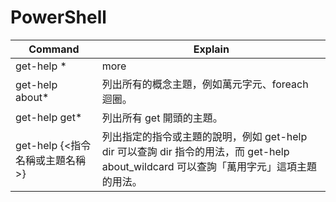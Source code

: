 # PowerShell

| Command | Explain |
| --- | --- |
| get-help * | more | 列出所有的主題，包括指令和概念，而且顯示滿整個視窗就暫停。|
| get-help about* | 列出所有的概念主題，例如萬元字元、foreach 迴圈。|
| get-help get* | 列出所有 get 開頭的主題。|
| get-help {<指令名稱或主題名稱>} | 列出指定的指令或主題的說明，例如 get-help dir 可以查詢 dir 指令的用法，而 get-help about_wildcard 可以查詢「萬用字元」這項主題的用法。|
